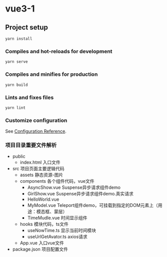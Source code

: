 # vue3-1

## Project setup
```
yarn install
```

### Compiles and hot-reloads for development
```
yarn serve
```

### Compiles and minifies for production
```
yarn build
```

### Lints and fixes files
```
yarn lint
```

### Customize configuration
See [Configuration Reference](https://cli.vuejs.org/config/).

### 项目目录重要文件解析
- public
    - index.html 入口文件
- src 项目页面主要逻辑代码
    - assets 静态资源-图片
    - components 各个组件代码，vue文件
        - AsyncShow.vue Suspense异步请求组件demo
        - GirlShow.vue Suspense异步请求组件demo.真实请求
        - HelloWorld.vue 
        - MyModel.vue Teleport组件demo，可挂载到指定的DOM元素上（用途：模态框、蒙层）
        - TimeMudle.vue 时间显示组件
    - hooks 模块代码，ts文件
        - useNowTime.ts 显示当前时间模块
        - useUrlGetAvator.ts axios请求
    - App.vue 入口vue文件
- package.json 项目配置文件